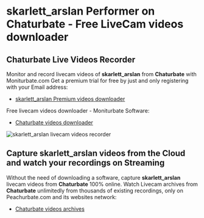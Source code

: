 # skarlett_arslan Performer on Chaturbate - Free LiveCam videos downloader

## Chaturbate Live Videos Recorder

Monitor and record livecam videos of **skarlett_arslan** from **Chaturbate** with Moniturbate.com
Get a premium trial for free by just and only registering with your Email address:
* [skarlett_arslan Premium videos downloader](https://moniturbate.com/request-demo-licence-key.html)

Free livecam videos downloader - Moniturbate Software:
* [Chaturbate videos downloader](https://moniturbate.com/moniturbate-download-software.html)

![skarlett_arslan livecam videos recorder](https://peachurnet.com/templates/moniturbate-software.png)


## Capture skarlett_arslan videos from the Cloud and watch your recordings on Streaming

Without the need of downloading a software, capture **skarlett_arslan** livecam videos from **Chaturbate** 100% online.
Watch Livecam archives from **Chaturbate** unlimitedly from thousands of existing recordings, only on Peachurbate.com and its websites network:
* [Chaturbate videos archives](https://peachurnet.com/)